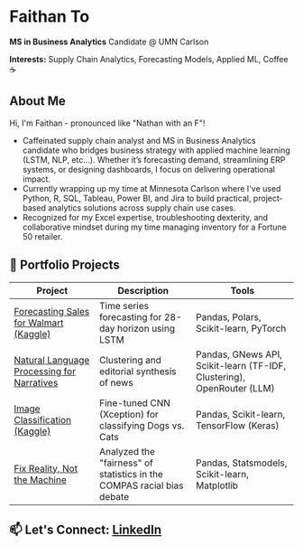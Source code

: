 # Faithan To

**MS in Business Analytics** Candidate @ UMN Carlson

**Interests:** Supply Chain Analytics, Forecasting Models, Applied ML, Coffee ☕

## About Me
Hi, I'm Faithan - pronounced like "Nathan with an F"!
- Caffeinated supply chain analyst and MS in Business Analytics candidate who bridges business strategy with applied machine learning (LSTM, NLP, etc...). Whether it’s forecasting demand, streamlining ERP systems, or designing dashboards, I focus on delivering operational impact.
- Currently wrapping up my time at Minnesota Carlson where I've used Python, R, SQL, Tableau, Power BI, and Jira to build practical, project-based analytics solutions across supply chain use cases.
- Recognized for my Excel expertise, troubleshooting dexterity, and collaborative mindset during my time managing inventory for a Fortune 50 retailer.

## 📂 Portfolio Projects
| Project | Description | Tools |
|--------|-------------|-------|
| [Forecasting Sales for Walmart (Kaggle)](link) | Time series forecasting for 28-day horizon using LSTM | Pandas, Polars, Scikit-learn, PyTorch |
| [Natural Language Processing for Narratives](link) | Clustering and editorial synthesis of news | Pandas, GNews API, Scikit-learn (TF-IDF, Clustering), OpenRouter (LLM) |
| [Image Classification (Kaggle)](link) | Fine-tuned CNN (Xception) for classifying Dogs vs. Cats | Pandas, Scikit-learn, TensorFlow (Keras) |
| [Fix Reality, Not the Machine](link) | Analyzed the "fairness" of statistics in the COMPAS racial bias debate | Pandas, Statsmodels, Scikit-learn, Matplotlib |

## 📫 Let's Connect: [LinkedIn](https://linkedin.com/in/faithan-to)
